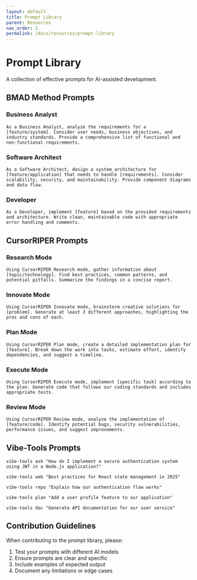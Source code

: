 ```yaml
---
layout: default
title: Prompt Library
parent: Resources
nav_order: 2
permalink: /docs/resources/prompt-library
---
```


# Prompt Library

A collection of effective prompts for AI-assisted development.

## BMAD Method Prompts

### Business Analyst

```
As a Business Analyst, analyze the requirements for a [feature/system]. Consider user needs, business objectives, and industry standards. Provide a comprehensive list of functional and non-functional requirements.
```

### Software Architect

```
As a Software Architect, design a system architecture for [feature/application] that needs to handle [requirements]. Consider scalability, security, and maintainability. Provide component diagrams and data flow.
```

### Developer

```
As a Developer, implement [feature] based on the provided requirements and architecture. Write clean, maintainable code with appropriate error handling and comments.
```

## CursorRIPER Prompts

### Research Mode

```
Using CursorRIPER Research mode, gather information about [topic/technology]. Find best practices, common patterns, and potential pitfalls. Summarize the findings in a concise report.
```

### Innovate Mode

```
Using CursorRIPER Innovate mode, brainstorm creative solutions for [problem]. Generate at least 3 different approaches, highlighting the pros and cons of each.
```

### Plan Mode

```
Using CursorRIPER Plan mode, create a detailed implementation plan for [feature]. Break down the work into tasks, estimate effort, identify dependencies, and suggest a timeline.
```

### Execute Mode

```
Using CursorRIPER Execute mode, implement [specific task] according to the plan. Generate code that follows our coding standards and includes appropriate tests.
```

### Review Mode

```
Using CursorRIPER Review mode, analyze the implementation of [feature/code]. Identify potential bugs, security vulnerabilities, performance issues, and suggest improvements.
```

## Vibe-Tools Prompts

```
vibe-tools ask "How do I implement a secure authentication system using JWT in a Node.js application?"

vibe-tools web "Best practices for React state management in 2025"

vibe-tools repo "Explain how our authentication flow works"

vibe-tools plan "Add a user profile feature to our application"

vibe-tools doc "Generate API documentation for our user service"
```

## Contribution Guidelines

When contributing to the prompt library, please:

1. Test your prompts with different AI models
2. Ensure prompts are clear and specific
3. Include examples of expected output
4. Document any limitations or edge cases

